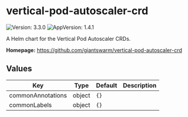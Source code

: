 # vertical-pod-autoscaler-crd

![Version: 3.3.0](https://img.shields.io/badge/Version-3.3.0-informational?style=flat-square) ![AppVersion: 1.4.1](https://img.shields.io/badge/AppVersion-1.4.1-informational?style=flat-square)

A Helm chart for the Vertical Pod Autoscaler CRDs.

**Homepage:** <https://github.com/giantswarm/vertical-pod-autoscaler-crd>

## Values

| Key | Type | Default | Description |
|-----|------|---------|-------------|
| commonAnnotations | object | `{}` |  |
| commonLabels | object | `{}` |  |
